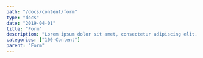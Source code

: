 ```yaml
---
path: "/docs/content/form"
type: "docs"
date: "2019-04-01"
title: "Form"
description: "Lorem ipsum dolor sit amet, consectetur adipiscing elit. Nunc tempus laoreet leo sit amet iaculis."
categories: ["100-Content"]
parent: "Form"
---
```

